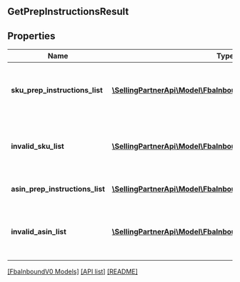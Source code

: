 ## GetPrepInstructionsResult

## Properties

Name | Type | Description | Notes
------------ | ------------- | ------------- | -------------
**sku_prep_instructions_list** | [**\SellingPartnerApi\Model\FbaInboundV0\SKUPrepInstructions[]**](SKUPrepInstructions.md) | A list of SKU labeling requirements and item preparation instructions. | [optional]
**invalid_sku_list** | [**\SellingPartnerApi\Model\FbaInboundV0\InvalidSKU[]**](InvalidSKU.md) | A list of invalid SKU values and the reason they are invalid. | [optional]
**asin_prep_instructions_list** | [**\SellingPartnerApi\Model\FbaInboundV0\ASINPrepInstructions[]**](ASINPrepInstructions.md) | A list of item preparation instructions. | [optional]
**invalid_asin_list** | [**\SellingPartnerApi\Model\FbaInboundV0\InvalidASIN[]**](InvalidASIN.md) | A list of invalid ASIN values and the reasons they are invalid. | [optional]

[[FbaInboundV0 Models]](../) [[API list]](../../Api) [[README]](../../../README.md)
